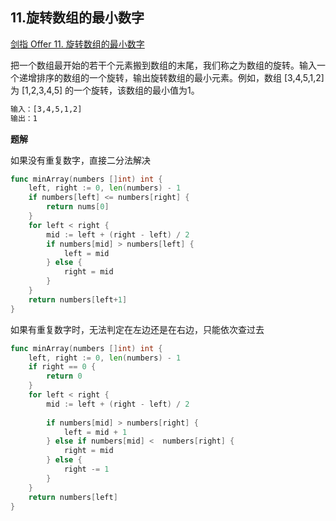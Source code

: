 ## 11.旋转数组的最小数字 <div id="11">
[剑指 Offer 11. 旋转数组的最小数字](https://leetcode-cn.com/problems/xuan-zhuan-shu-zu-de-zui-xiao-shu-zi-lcof/)

把一个数组最开始的若干个元素搬到数组的末尾，我们称之为数组的旋转。输入一个递增排序的数组的一个旋转，输出旋转数组的最小元素。例如，数组 [3,4,5,1,2] 为 [1,2,3,4,5] 的一个旋转，该数组的最小值为1。  

```html
输入：[3,4,5,1,2]
输出：1
```

**题解**

如果没有重复数字，直接二分法解决
```go
func minArray(numbers []int) int {
    left, right := 0, len(numbers) - 1
    if numbers[left] <= numbers[right] {
        return nums[0]
    }
    for left < right {
        mid := left + (right - left) / 2
        if numbers[mid] > numbers[left] {
            left = mid
        } else {
            right = mid
        }
    }
    return numbers[left+1]
}
```
如果有重复数字时，无法判定在左边还是在右边，只能依次查过去
```go
func minArray(numbers []int) int {
    left, right := 0, len(numbers) - 1
    if right == 0 {
        return 0
    }
    for left < right {
        mid := left + (right - left) / 2
    
        if numbers[mid] > numbers[right] {
            left = mid + 1
        } else if numbers[mid] <  numbers[right] {
            right = mid
        } else {
            right -= 1
        }
    }
    return numbers[left]
}
```